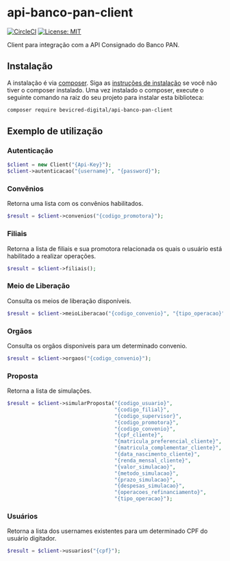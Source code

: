 # api-banco-pan-client

[![CircleCI](https://circleci.com/gh/bevicred/api-banco-pan-client/tree/master.svg?style=svg)](https://circleci.com/gh/bevicred/api-banco-pan-client/tree/master) [![License: MIT](https://img.shields.io/badge/License-MIT-yellow.svg)](https://opensource.org/licenses/MIT)

Client para integração com a API Consignado do Banco PAN.

## Instalação

A instalação é via [composer](https://getcomposer.org). Siga as [instruções de instalação](https://getcomposer.org/doc/00-intro.md) se você não tiver o composer instalado.
Uma vez instalado o composer, execute o seguinte comando na raiz do seu projeto para instalar esta biblioteca:

```sh
composer require bevicred-digital/api-banco-pan-client
```
## Exemplo de utilização
### Autenticação
```php
$client = new Client("{Api-Key}");  
$client->autenticacao("{username}", "{password}");
```
### Convênios
Retorna uma lista com os convênios habilitados.
```php
$result = $client->convenios("{codigo_promotora}");
```
### Filiais
Retorna a lista de filiais e sua promotora relacionada os quais o usuário está habilitado a realizar operações.
```php
$result = $client->filiais();
```

### Meio de Liberação
Consulta os meios de liberação disponíveis.
```php
$result = $client->meioLiberacao("{codigo_convenio}", "{tipo_operacao}", "{cep_cliente}", "{valor_cliente}");
```

### Orgãos
Consulta os orgãos disponiveis para um determinado convenio.
```php
$result = $client->orgaos("{codigo_convenio}");
```

### Proposta
Retorna a lista de simulações.
```php
$result = $client->simularProposta("{codigo_usuario}",
                                   "{codigo_filial}",
                                   "{codigo_supervisor}",
                                   "{codigo_promotora}",
                                   "{codigo_convenio}",
                                   "{cpf_cliente}",
                                   "{matricula_preferencial_cliente}",
                                   "{matricula_complementar_cliente}",
                                   "{data_nascimento_cliente}",
                                   "{renda_mensal_cliente}",
                                   "{valor_simulacao}",
                                   "{metodo_simulacao}",
                                   "{prazo_simulacao}",
                                   "{despesas_simulacao}",
                                   "{operacoes_refinanciamento}",
                                   "{tipo_operacao}");
```

### Usuários
Retorna a lista dos usernames existentes para um determinado CPF do usuário digitador.
```php
$result = $client->usuarios("{cpf}");
```